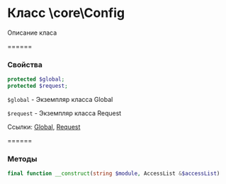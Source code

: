 # Класс \core\Config

Описание класа

======

### Свойства

```php
protected $global;
protected $request;
```

`$global` - Экземпляр класса Global

`$request` - Экземпляр класса Request

Ссылки: [Global](http://example.com/), [Request](http://example.com/)

======

### Методы


````php
final function __construct(string $module, AccessList &$accessList)
````
